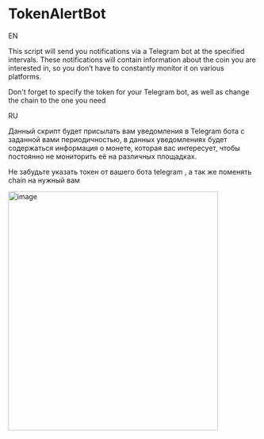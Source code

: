 # TokenAlertBot

EN

This script will send you notifications via a Telegram bot at the specified intervals. These notifications will contain information about the coin you are interested in, so you don’t have to constantly monitor it on various platforms.

Don't forget to specify the token for your Telegram bot, as well as change the chain to the one you need

RU

Данный скрипт будет присылать вам уведомления в Telegram бота с заданной вами периодичностью, в данных уведомлениях будет содержаться информация о монете, которая вас интересует, чтобы постоянно не мониторить её на различных площадках.

Не забудьте указать токен от вашего бота telegram , а так же поменять chain на нужный вам

<img width="423" height="482" alt="image" src="https://github.com/user-attachments/assets/a3df28d6-9396-4494-b4f4-220238343d1f" />



